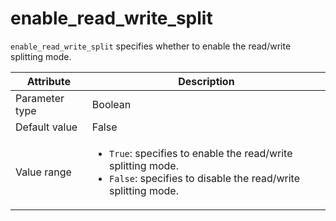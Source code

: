 # enable_read_write_split

`enable_read_write_split` specifies whether to enable the read/write splitting mode.

| Attribute | Description |
|----------|---------|
| Parameter type | Boolean |
| Default value | False |
| Value range | <ul><li>`True`: specifies to enable the read/write splitting mode.</li><li>`False`: specifies to disable the read/write splitting mode.</li></ul> |
